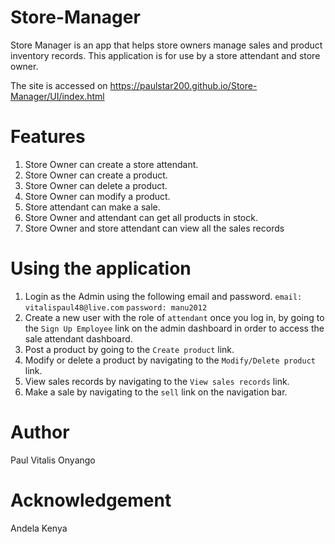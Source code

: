 # Store-Manager

Store Manager is an app that helps store owners manage sales and product inventory records. 
This application is for use by a store attendant and store owner.

The site is accessed on https://paulstar200.github.io/Store-Manager/UI/index.html

# Features
1. Store Owner can create a store attendant.
2. Store Owner can create a product.
3. Store Owner can delete a product.
4. Store Owner can modify a product.
5. Store attendant can make a sale.
6. Store Owner and attendant can get all products in stock.
7. Store Owner and store attendant can view all the sales records

# Using the application
1. Login as the Admin using the following email and password.
`email: vitalispaul48@live.com`
`password: manu2012`
2. Create a new user with the role of `attendant` once you log in, by going to the `Sign Up Employee` link on the admin dashboard in order to access the sale attendant dashboard. 
3. Post a product by going to the `Create product` link.
4. Modify or delete a product by navigating to the `Modify/Delete product` link.
5. View sales records by navigating to the `View sales records` link.
6. Make a sale by navigating to the `sell` link on the navigation bar.

# Author
Paul Vitalis Onyango

# Acknowledgement
Andela Kenya
